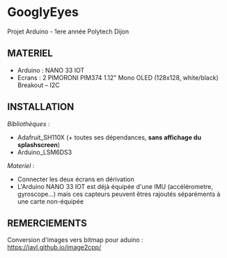 # GooglyEyes
Projet Arduino - 1ere année Polytech Dijon

## MATERIEL

- Arduino : NANO 33 IOT
- Ecrans : 2 PIMORONI PIM374 1.12" Mono OLED (128x128, white/black) Breakout – I2C

## INSTALLATION

*Bibliothèques :*

- Adafruit_SH110X (+ toutes ses dépendances, **sans affichage du splashscreen**)
- Arduino_LSM6DS3

*Materiel :*

- Connecter les deux écrans en dérivation
- L'Arduino NANO 33 IOT est déjà équipée d'une IMU (accélérometre, gyroscope...) mais ces capteurs peuvent êtres rajoutés séparéments à une carte non-équipée

## REMERCIEMENTS

Conversion d'images vers bitmap pour aduino : https://javl.github.io/image2cpp/
